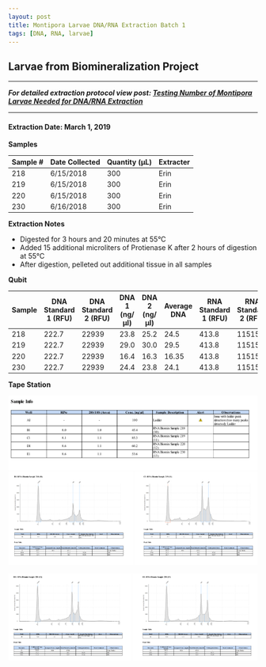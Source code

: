 ```yaml
---
layout: post
title: Montipora Larvae DNA/RNA Extraction Batch 1
tags: [DNA, RNA, larvae]
---
```


## Larvae from Biomineralization Project

--- 
***For detailed extraction protocol view post: [Testing Number of Montipora Larvae Needed for DNA/RNA Extraction](https://meschedl.github.io/MESPutnam_Open_Lab_Notebook/Montipora-Larvae-DNA-RNA-Test/)***

---


#### Extraction Date: March 1, 2019
**Samples**

|Sample #|Date Collected|Quantity (µL)|Extracter|
|-----|-------|------|------|
|218|6/15/2018|300|Erin|
|219|6/15/2018|300|Erin|
|220|6/15/2018|300|Erin|
|230|6/16/2018|300|Erin|

**Extraction Notes**
- Digested for 3 hours and 20 minutes at 55°C
- Added 15 additional microliters of Protienase K after 2 hours of digestion at 55°C
- After digestion, pelleted out additional tissue in all samples

**Qubit**  

|Sample|DNA Standard 1 (RFU)|DNA Standard 2 (RFU)|DNA 1 (ng/µl)|DNA 2 (ng/µl)|Average DNA| RNA Standard 1 (RFU)| RNA Standard 2 (RFU)| RNA 1 (ng/µl)|RNA 2 (ng/ul)|Average RNA|
|------|----------|----------|-------------|-------------|-------------|-------------|----|----|----|----|
|218|222.7|22939|23.8|25.2|24.5|413.8|11515|97.8|102.0| 99.9|
|219|222.7|22939|29.0|30.0|29.5|413.8|11515|139.0|137.0|138.0|
|220|222.7|22939|16.4|16.3|16.35|413.8|11515|77.8|77.6|77.7|
|230|222.7|22939|24.4|23.8|24.1|413.8|11515|92.4|94.8|93.6|

**Tape Station**

![TS-Batch-1-sample-info.png](https://raw.githubusercontent.com/echille/E.-Chille-Open-Lab-Notebook/master/images/TS-Batch-1-sample-info.png)
![TS-Batch-1-sample-218-219.png](https://raw.githubusercontent.com/echille/E.-Chille-Open-Lab-Notebook/master/images/Screen1.png)

![TS-Batch-1-sample-220-230.png](https://raw.githubusercontent.com/echille/E.-Chille-Open-Lab-Notebook/master/images/Screen2.png)


